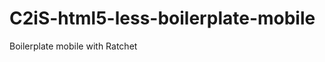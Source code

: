 C2iS-html5-less-boilerplate-mobile
==================================

Boilerplate mobile with Ratchet